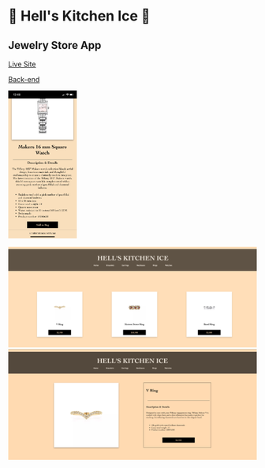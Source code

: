 # 💎 Hell's Kitchen Ice 💎
## Jewelry Store App

[Live Site](https://hellskitchenice.netlify.app/)

[Back-end](https://jewelry-store-of44.onrender.com/)

<img src="./assets/IMG_8579.PNG" height="300" />

![Rings](./assets/rings.png)
![Details](./assets/details.png)